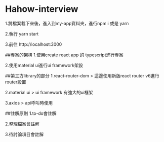 # Hahow-interview

1.將檔案載下來後，進入到my-app資料夾，進行npm i 或是 yarn 

2.執行 yarn start

3.前往 http://localhost:3000


##專案的架構
1.使用create react app 的 typescript進行專案

2.使用material ui進行ui framework架設


##第三方library的部分
1.react-router-dom > 這邊使用新版react router v6進行router設置

2.material ui > ui framework 有強大的ui框架

3.axios > api呼叫時使用


##註解原則
1.to-do會註解

2.整理檔案會註解

3.待討論項目會註解

 
